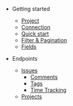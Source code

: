 * Getting started
  * [Project](/)
  * [Connection](connection.md)
  * [Quick start](quickstart.md)
  * [Filter & Pagination](filter_pagination.md)
  * [Fields](fields.md)

* Endpoints
  * [Issues](issues/issues.md)
    * [Comments](issues/comments.md)
    * [Tags](issues/tags.md)
    * [Time Tracking](issues/timetracking.md)
  * [Projects](projects/projects.md)
